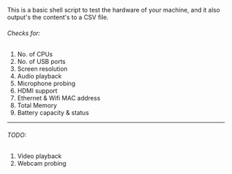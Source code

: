 This is a basic shell script to test the hardware of your machine, and it also output's the content's to a CSV file.

###### Checks for:
1. No. of CPUs
2. No. of USB ports
3. Screen resolution
4. Audio playback
5. Microphone probing
6. HDMI support
7. Ethernet & Wifi MAC address
8. Total Memory
9. Battery capacity & status

------------------------------------------

###### TODO:
1. Video playback
2. Webcam probing
